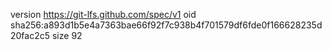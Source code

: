 version https://git-lfs.github.com/spec/v1
oid sha256:a893d1b5e4a7363bae66f92f7c938b4f701579df6fde0f166628235d20fac2c5
size 92
